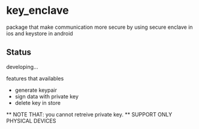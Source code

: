 # key_enclave

package that make communication more secure by using secure enclave in ios and keystore in android

## Status

developing...

features that availables
- generate keypair
- sign data with private key
- delete key in store 

** NOTE THAT: you cannot retreive private key.
** SUPPORT ONLY PHYSICAL DEVICES

